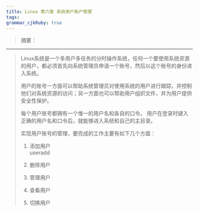 ```yaml
---
title: Linux 第六章 系统用户账户管理
tags: 
grammar_cjkRuby: true
---
```


> 摘要：


----------


>Linux系统是一个多用户多任务的分时操作系统，任何一个要使用系统资源的用户，都必须首先向系统管理员申请一个账号，然后以这个账号的身份进入系统。
>
>用户的账号一方面可以帮助系统管理员对使用系统的用户进行跟踪，并控制他们对系统资源的访问；另一方面也可以帮助用户组织文件，并为用户提供安全性保护。
>
>每个用户账号都拥有一个惟一的用户名和各自的口令。
>用户在登录时键入正确的用户名和口令后，就能够进入系统和自己的主目录。
>
>实现用户账号的管理，要完成的工作主要有如下几个方面：
>
> 1. 添加用户  
> useradd
> 2.  删除用户 
> 
> 3.  管理用户
> 
> 4.  查看用户
> 
> 5.  切换用户
